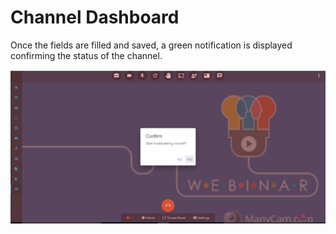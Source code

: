 # Channel Dashboard

Once the fields are filled and saved, a green notification is displayed confirming the status of the channel.

![](../../../.gitbook/assets/image%20%2830%29.png)

